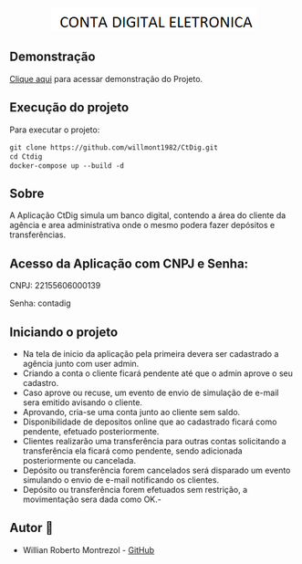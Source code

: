 <p align="center">
  <img alt="ctdig logo" src="logo.png" />
</p>

## Demonstração
[Clique aqui](http://78.47.200.77:5001/) para acessar demonstração do Projeto.

## Execução do projeto
Para executar o projeto:

```
git clone https://github.com/willmont1982/CtDig.git
cd Ctdig
docker-compose up --build -d
```
## Sobre
A Aplicação CtDig simula um banco digital, contendo a área do cliente da agência e area administrativa onde o mesmo podera fazer depósitos e transferências.

## Acesso da Aplicação com CNPJ e Senha:

CNPJ: 22155606000139

Senha: contadig

## Iniciando o projeto
- Na tela de inicio da aplicação pela primeira devera ser cadastrado a agência junto com user admin.
- Criando a conta o cliente ficará pendente até que o admin aprove o seu cadastro.
- Caso aprove ou recuse, um evento de envio de simulação de e-mail sera emitido avisando o cliente.
- Aprovando, cria-se uma conta junto ao cliente sem saldo.
- Disponibilidade de depositos online que ao cadastrado ficará como pendente, efetuado posteriormente.
- Clientes realizarão uma transferência para outras contas solicitando a transferência ela ficará como pendente, sendo adicionada posteriormente ou cancelada.
- Depósito ou transferência forem cancelados será disparado um evento simulando o envio de e-mail notificando os clientes.
- Depósito ou transferência forem efetuados sem restrição, a movimentação sera dada como OK.-

## Autor 👦

* Willian Roberto Montrezol - [GitHub](https://github.com/willmont1982)

